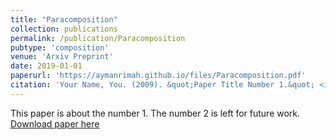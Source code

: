 ```yaml
--- 
title: "Paracomposition" 
collection: publications  
permalink: /publication/Paracomposition
pubtype: 'composition'
venue: 'Arxiv Preprint'
date: 2019-01-01
paperurl: 'https://aymanrimah.github.io/files/Paracomposition.pdf'
citation: 'Your Name, You. (2009). &quot;Paper Title Number 1.&quot; <i>Journal 1</i>. 1(1).'
---
```



This paper is about the number 1. The number 2 is left for future work.
[Download paper here](https://aymanrimah.github.io/files/Paracomposition.pdf)
